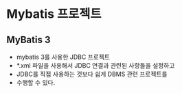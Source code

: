 # Mybatis 프로젝트

## MyBatis 3

* mybatis 3를 사용한 JDBC 프로젝트
* *.xml 파일을 사용해서 JDBC 연결과 관련된 사항들을 설정하고
* JDBC를 직접 사용하는 것보다 쉽게 DBMS 관련 프로젝트를
* 수행할 수 있다.